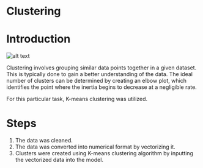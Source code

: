 # Clustering

# Introduction

![alt text](https://th.bing.com/th/id/R.a1293480c0ed6bf1ff72d05fe29192f7?rik=DVw9%2bCEtr%2bP0zw&riu=http%3a%2f%2fgifimage.net%2fwp-content%2fuploads%2f2017%2f11%2fintroduction-gif-7.gif&ehk=fIq34BcPvQ7sY2qaVQQHd8qRyH%2bQc7gVgyBiq9zbFx4%3d&risl=&pid=ImgRaw&r=0)

Clustering involves grouping similar data points together in a given dataset. This is typically done to gain a better understanding of the data. The ideal number of clusters can be determined by creating an elbow plot, which identifies the point where the inertia begins to decrease at a negligible rate.

For this particular task, K-means clustering was utilized.

# Steps

1. The data was cleaned.
2. The data was converted into numerical format by vectorizing it.
3. Clusters were created using K-means clustering algorithm by inputting the vectorized data into the model.


